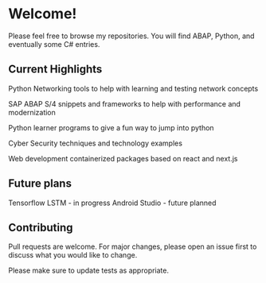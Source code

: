 # Welcome!

Please feel free to browse my repositories. You will find ABAP, Python, and eventually some C# entries.

## Current Highlights
Python Networking tools to help with learning and testing network concepts

SAP ABAP S/4 snippets and frameworks to help with performance and modernization

Python learner programs to give a fun way to jump into python

Cyber Security techniques and technology examples

Web development containerized packages based on react and next.js

## Future plans
Tensorflow LSTM - in progress
Android Studio - future planned

## Contributing

Pull requests are welcome. For major changes, please open an issue first
to discuss what you would like to change.

Please make sure to update tests as appropriate.

<!---
LowExpectation/LowExpectation is a ✨ special ✨ repository because its `README.md` (this file) appears on your GitHub profile.
You can click the Preview link to take a look at your changes.
--->
